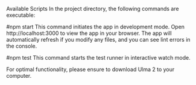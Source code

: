 Available Scripts
In the project directory, the following commands are executable:

#npm start
This command initiates the app in development mode. Open http://localhost:3000 to view the app in your browser. The app will automatically refresh if you modify any files, and you can see lint errors in the console.

#npm test
This command starts the test runner in interactive watch mode.

For optimal functionality, please ensure to download Ulma 2 to your computer.